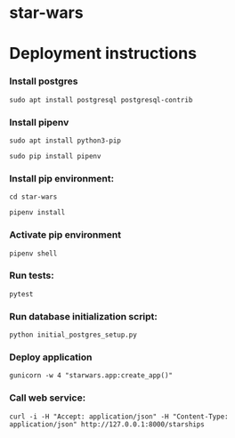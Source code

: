 # star-wars
# Deployment instructions
### Install postgres
`sudo apt install postgresql postgresql-contrib`
### Install pipenv
`sudo apt install python3-pip`

`sudo pip install pipenv`

### Install pip environment:
`cd star-wars`

`pipenv install`
### Activate pip environment
`pipenv shell`

### Run tests:
`pytest`

### Run database initialization script:
`python initial_postgres_setup.py`

### Deploy application
`gunicorn -w 4 "starwars.app:create_app()"`

### Call web service:
`curl -i -H "Accept: application/json" -H "Content-Type: application/json" http://127.0.0.1:8000/starships`
